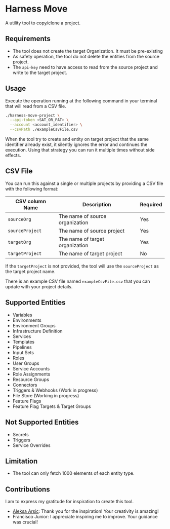 # Harness Move

A utility tool to copy/clone a project.

## Requirements

- The tool does not create the target Organization.  It must be pre-existing
- As safety operation, the tool do not delete the entities from the source project.
- The `api-key` need to have access to read from the source project and write to the target project.

## Usage

Execute the operation running at the following command in your terminal that will read from a CSV file. 

```sh
./harness-move-project \
  --api-token <SAT_OR_PAT> \
  --account <account_identifier> \
  --csvPath ./exampleCsvFile.csv
```

When the tool try to create and entity on target project that the same identifier already exist, it silently ignores the error and continues the execution. Using that strategy you can run it multiple times without side effects.

## CSV File

You can run this against a single or multiple projects by providing a CSV file with the following format:

| CSV column Name | Description | Required |
| --------------- | ----------- | -------- |
| `sourceOrg` | The name of source organization | Yes |
| `sourceProject` | The name of source project | Yes |
| `targetOrg` | The name of target organization | Yes |
| `targetProject` | The name of target project | No |

If the `targetProject` is not provided, the tool will use the `sourceProject` as the target project name.

There is an example CSV file named `exampleCsvFile.csv` that you can update with your project details.

## Supported Entities

- Variables
- Environments
- Environment Groups
- Infrastructure Definition
- Services
- Templates
- Pipelines
- Input Sets
- Roles
- User Groups
- Service Accounts
- Role Assignments
- Resource Groups
- Connectors
- Triggers & Webhooks (Work in progress)
- File Store (Working in progress)
- Feature Flags
- Feature Flag Targets & Target Groups

## Not Supported Entities

- Secrets
- Triggers
- Service Overrides

## Limitation

- The tool can only fetch 1000 elements of each entity type.

## Contributions

I am to express my gratitude for inspiration to create this tool.

- [Aleksa Arsic](https://github.com/aleksa11010): Thank you for the inspiration! Your creativity is amazing!
- Francisco Junior: I appreciate inspiring me to improve. Your guidance was crucial!
